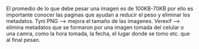 El promedio de lo que debe pesar una imagen es de 100KB-70KB por ello es importante conocer las paginas que ayudan a reducir el peso y eliminar los metadatos.
Tyni PNG --> mejora el tamaño de las imagenes.
Verexif --> elimina metadatos que se formaron por una imagen tomada del celular o una camra, como la hora tomada, la fecha, el lugar donde se tomo etc. que al final pesan.